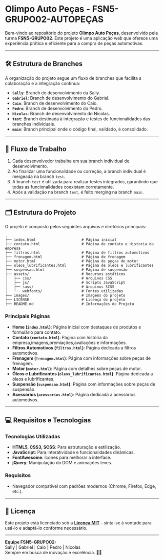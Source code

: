 # Olimpo Auto Peças - FSN5-GRUPO02-AUTOPEÇAS

Bem-vindo ao repositório do projeto **Olimpo Auto Peças**, desenvolvido pela turma **FSN5-GRUPO02**. Este projeto é uma aplicação web que oferece uma experiência prática e eficiente para a compra de peças automotivas. 

---

## 🛠️ Estrutura de Branches

A organização do projeto segue um fluxo de branches que facilita a colaboração e a integração contínua:

- **`Sally`**: Branch de desenvolvimento da Sally.
- **`Gabriel`**: Branch de desenvolvimento do Gabriel.
- **`Caio`**: Branch de desenvolvimento do Caio.
- **`Pedro`**: Branch de desenvolvimento do Pedro.
- **`Nicolas`**: Branch de desenvolvimento do Nicolas.
- **`test`**: Branch destinada à integração e testes de funcionalidades das branches individuais.
- **`main`**: Branch principal onde o código final, validado, é consolidado.

---

## 🔄 Fluxo de Trabalho

1. Cada desenvolvedor trabalha em sua branch individual de desenvolvimento.
2. Ao finalizar uma funcionalidade ou correção, a branch individual é mergeada na branch `test`.
3. A branch `test` é utilizada para realizar testes integrados, garantindo que todas as funcionalidades coexistam corretamente.
4. Após a validação na branch `test`, é feito merging na branch `main`.

---

## 🗂️ Estrutura do Projeto

O projeto é composto pelos seguintes arquivos e diretórios principais:

```
.
├── index.html                     # Página inicial
├── contato.html                   # Página de contato e Historia da empresa
├── filtros.html                   # Página de filtros automotivos
├── frenagem.html                  # Página de frenagem
├── motor.html                     # Página de peças de motor
├── oleos_lubrificantes.html       # Página de óleos e lubrificantes
├── suspensao.html                 # Página de suspensão
├── assets/                        # Recursos estáticos
│   ├── css/                       # Arquivos CSS
│   ├── js/                        # Scripts JavaScript
│   ├── sass/                      # Arquivos SCSS
│   └── webfonts/                  # Fontes utilizadas
├── images/                        # Imagens do projeto
├── LICENSE                        # Licença do projeto
├── README.md                      # Informações do Projeto
```

### Principais Páginas

- **Home (`index.html`)**: Página inicial com destaques de produtos e formulário para contato.
- **Contato (`contato.html`)**: Página com história da empresa,imagens,premiações,avaliações e informações.
- **Filtros Automotivos (`filtros.html`)**: Página dedicada a filtros automotivos.
- **Frenagem (`frenagem.html`)**: Página com informações sobre peças de frenagem.
- **Motor (`motor.html`)**: Página com detalhes sobre peças de motor.
- **Óleos e Lubrificantes (`oleos_lubrificantes.html`)**: Página dedicada a óleos e lubrificantes.
- **Suspensão (`suspensao.html`)**: Página com informações sobre peças de suspensão.
- **Acessórios (`acessorios.html`)**: Página dedicada a acessórios automotivos.

---

## 💻 Requisitos e Tecnologias

### Tecnologias Utilizadas
- **HTML5, CSS3, SCSS**: Para estruturação e estilização.
- **JavaScript**: Para interatividade e funcionalidades dinâmicas.
- **FontAwesome**: Ícones para melhorar a interface.
- **jQuery**: Manipulação do DOM e animações leves.

### Requisitos
- Navegador compatível com padrões modernos (Chrome, Firefox, Edge, etc.).

---

## 📄 Licença

Este projeto está licenciado sob a **[Licença MIT](LICENSE)** - sinta-se à vontade para usá-lo e adaptá-lo conforme necessário.

---

**Equipe FSN5-GRUPO02:**  
Sally | Gabriel | Caio | Pedro | Nicolas  
Sempre em busca de inovação e excelência. 🚗✨